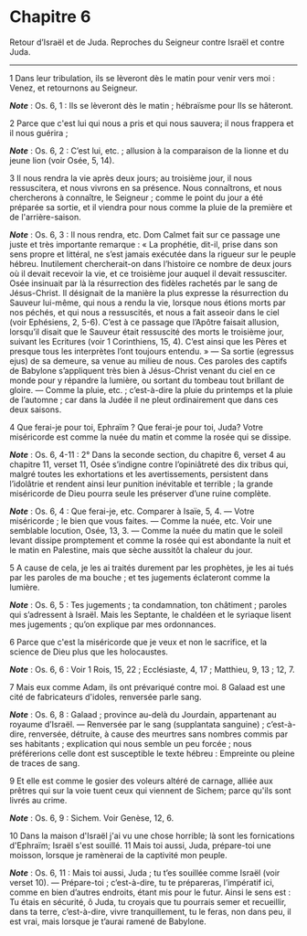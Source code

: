 # Chapitre 6

Retour d’Israël et de Juda.
Reproches du Seigneur contre Israël et contre Juda.

***

1 Dans leur tribulation, ils se lèveront dès le matin pour venir vers moi : Venez, et retournons au Seigneur.

***Note*** :  Os. 6, 1 : Ils se lèveront dès le matin ; hébraïsme pour Ils se hâteront.

2 Parce que c'est lui qui nous a pris et qui nous sauvera; il nous frappera et il nous guérira ;

***Note*** :  Os. 6, 2 : C’est lui, etc. ; allusion à la comparaison de la lionne et du jeune lion (voir Osée, 5, 14).

3 Il nous rendra la vie après deux jours; au troisième jour, il nous ressuscitera, et nous vivrons en sa présence. Nous connaîtrons, et nous chercherons à connaître, le Seigneur ; comme le point du jour a été préparée sa sortie, et il viendra pour nous comme la pluie de la première et de l'arrière-saison.

***Note*** :  Os. 6, 3 : Il nous rendra, etc. Dom Calmet fait sur ce passage une juste et très importante remarque : « La prophétie, dit-il, prise dans son sens propre et littéral, ne s’est jamais exécutée dans la rigueur sur le peuple hébreu. Inutilement chercherait-on dans l’histoire ce nombre de deux jours où il devait recevoir la vie, et ce troisième jour auquel il devait ressusciter. Osée insinuait par là la résurrection des fidèles rachetés par le sang de Jésus-Christ. Il désignait de la manière la plus expresse la résurrection du Sauveur lui-même, qui nous a rendu la vie, lorsque nous étions morts par nos péchés, et qui nous a ressuscités, et nous a fait asseoir dans le ciel (voir Ephésiens, 2, 5-6). C’est à ce passage que l’Apôtre faisait allusion, lorsqu’il disait que le Sauveur était ressuscité des morts le troisième jour, suivant les Ecritures (voir 1 Corinthiens, 15, 4). C’est ainsi que les Pères et presque tous les interprètes l’ont toujours entendu. » ― Sa sortie (egressus ejus) de sa demeure, sa venue
au milieu de nous. Ces paroles des captifs de Babylone s’appliquent très bien à Jésus-Christ venant du ciel en ce monde pour y répandre la lumière, ou sortant du tombeau tout brillant de gloire. ― Comme la pluie, etc. ; c’est-à-dire la pluie du printemps et la pluie de l’automne ; car dans la Judée il ne pleut ordinairement que dans ces deux saisons.


4 Que ferai-je pour toi, Ephraïm ? Que ferai-je pour toi, Juda? Votre miséricorde est comme la nuée du matin et comme la rosée qui se dissipe.

***Note*** :  Os. 6, 4-11 : 2° Dans la seconde section, du chapitre 6, verset 4 au chapitre 11, verset 11, Osée s’indigne contre l’opiniâtreté des dix tribus qui, malgré toutes les exhortations et les avertissements, persistent dans l’idolâtrie et rendent ainsi leur punition inévitable et terrible ; la grande miséricorde de Dieu pourra seule les préserver d’une ruine complète.

***Note*** :  Os. 6, 4 : Que ferai-je, etc. Comparer à Isaïe, 5, 4. ― Votre miséricorde ; le bien que vous faites. ― Comme la nuée, etc. Voir une semblable locution, Osée, 13, 3. ― Comme la nuée du matin que le soleil levant dissipe promptement et comme la rosée qui est abondante la nuit et le matin en Palestine, mais que sèche aussitôt la chaleur du jour.

5 A cause de cela, je les ai traités durement par les prophètes, je les ai tués par les paroles de ma bouche ; et tes jugements éclateront comme la lumière.

***Note*** :  Os. 6, 5 : Tes jugements ; ta condamnation, ton châtiment ; paroles qui s’adressent à Israël. Mais les Septante, le chaldéen et le syriaque lisent mes jugements ; qu’on explique par mes ordonnances.


6 Parce que c'est la miséricorde que je veux et non le sacrifice, et la science de Dieu plus que les holocaustes.

***Note*** :  Os. 6, 6 : Voir 1 Rois, 15, 22 ; Ecclésiaste, 4, 17 ; Matthieu, 9, 13 ; 12, 7.

7 Mais eux comme Adam, ils ont prévariqué contre moi. 8 Galaad est une cité de fabricateurs d'idoles, renversée parle sang.

***Note*** :  Os. 6, 8 : Galaad ; province au-delà du Jourdain, appartenant au royaume d’Israël. ― Renversée par le sang (supplantata sanguine) ; c’est-à-dire, renversée, détruite, à cause des meurtres sans nombres commis par ses habitants ; explication qui nous semble un peu forcée ; nous préférerions celle dont est susceptible le texte hébreu : Empreinte ou pleine de traces de sang.


9 Et elle est comme le gosier des voleurs altéré de carnage, alliée aux prêtres qui sur la voie tuent ceux qui viennent de Sichem; parce qu'ils sont livrés au crime.

***Note*** :  Os. 6, 9 : Sichem. Voir Genèse, 12, 6.

10 Dans la maison d'Israël j'ai vu une chose horrible; là sont les fornications d'Ephraïm; Israël s'est souillé. 11 Mais toi aussi, Juda, prépare-toi une moisson, lorsque je ramènerai de la captivité mon peuple.

***Note*** :  Os. 6, 11 : Mais toi aussi, Juda ; tu t’es souillée comme Israël (voir verset 10). ― Prépare-toi ; c’est-à-dire, tu te prépareras, l’impératif ici, comme en bien d’autres endroits, étant mis pour le futur. Ainsi le sens est : Tu étais en sécurité, ô Juda, tu croyais que tu pourrais semer et recueillir, dans ta terre, c’est-à-dire, vivre tranquillement, tu le feras, non dans peu, il est vrai, mais lorsque je t’aurai ramené de Babylone.

